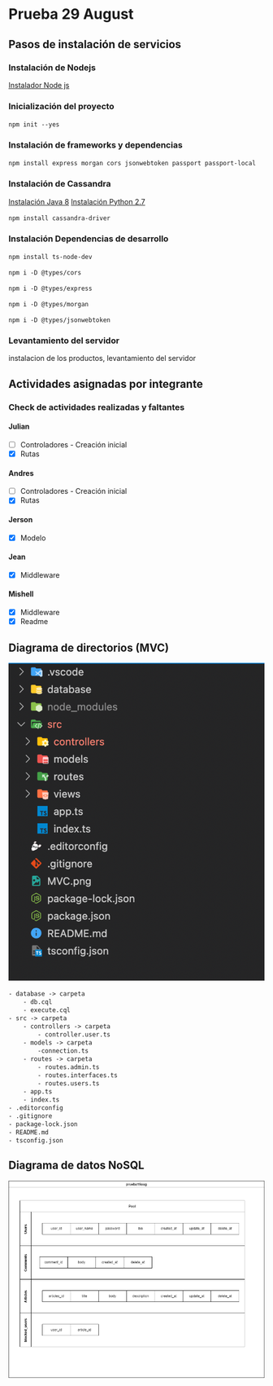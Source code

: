 # Prueba 29 August
## Pasos de instalación de servicios
### Instalación de Nodejs
[Instalador Node js](https://nodejs.org/es/download/)

### Inicialización del proyecto
`
npm init --yes
`
### Instalación de frameworks y dependencias
`
npm install express morgan cors jsonwebtoken passport passport-local
`

### Instalación de Cassandra

[Instalación Java 8](https://www.java.com/es/download/ie_manual.jsp)
[Instalación Python 2.7](https://www.python.org/download/releases/2.7/)

`
npm install cassandra-driver
`
### Instalación Dependencias de desarrollo
`
npm install ts-node-dev
`

`
npm i -D @types/cors 
`

`
npm i -D @types/express
`

`
npm i -D @types/morgan
`

`
npm i -D @types/jsonwebtoken
`

### Levantamiento del servidor 
instalacion de los productos, levantamiento del servidor 
## Actividades asignadas por integrante
### Check de actividades realizadas y faltantes
#### Julian 
- [ ] Controladores - Creación inicial
- [X] Rutas 
#### Andres
- [ ] Controladores - Creación inicial
- [X] Rutas
#### Jerson 
- [X] Modelo
#### Jean
- [X] Middleware
#### Mishell
- [X] Middleware
- [X] Readme

## Diagrama de directorios (MVC)
![MVC Diagram](MVC.png)

    - database -> carpeta
		- db.cql
		- execute.cql
	- src -> carpeta
	 	- controllers -> carpeta
			- controller.user.ts
		- models -> carpeta
			-connection.ts
		- routes -> carpeta
			- routes.admin.ts
			- routes.interfaces.ts
			- routes.users.ts
		- app.ts
		- index.ts
	- .editorconfig
	- .gitignore
	- package-lock.json
	- README.md
	- tsconfig.json

## Diagrama de datos NoSQL
![Diagram NoSQL](nosql.png)


